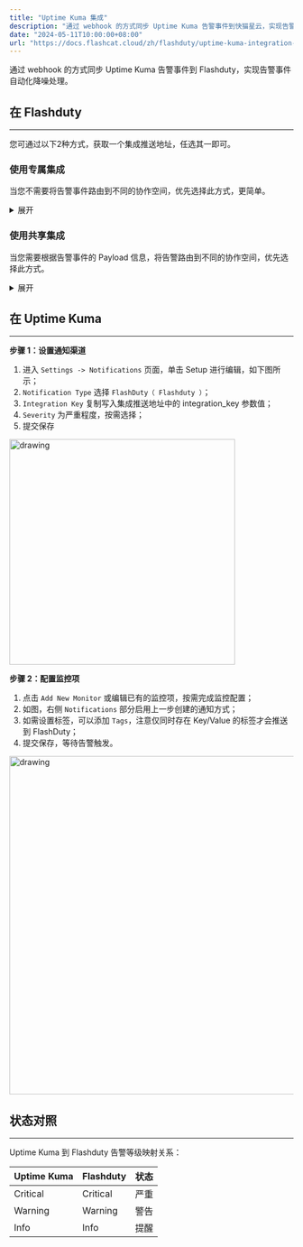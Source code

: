 ```yaml
---
title: "Uptime Kuma 集成"
description: "通过 webhook 的方式同步 Uptime Kuma 告警事件到快猫星云，实现告警事件自动化降噪处理"
date: "2024-05-11T10:00:00+08:00"
url: "https://docs.flashcat.cloud/zh/flashduty/uptime-kuma-integration-guide"
---
```


通过 webhook 的方式同步 Uptime Kuma 告警事件到 Flashduty，实现告警事件自动化降噪处理。

## 在 Flashduty
---
您可通过以下2种方式，获取一个集成推送地址，任选其一即可。

### 使用专属集成

当您不需要将告警事件路由到不同的协作空间，优先选择此方式，更简单。

<details>
  <summary>展开</summary>
  
  1. 进入 Flashduty 控制台，选择 **协作空间**，进入某个空间的详情页面
  2. 选择 **集成数据** tab，点击 **添加一个集成**，进入添加集成页面
  3. 选择 **Uptime Kunma** 集成，点击 **保存**，生成卡片。
  4. 点击生成的卡片，可以查看到 **推送地址**，复制备用，完成。
  
    
</details>

### 使用共享集成

当您需要根据告警事件的 Payload 信息，将告警路由到不同的协作空间，优先选择此方式。

<details>
  <summary>展开</summary>
  
  1. 进入 Flashduty 控制台，选择 **集成中心=>告警事件**，进入集成选择页面。
  2. 选择 **Uptime Kunma** 集成：
        - **集成名称**：为当前集成定义一个名称。
  3. 点击 **保存** 后，复制当前页面的新生成的 **推送地址** 备用。
  4. 点击 **创建路由**，为集成配置路由规则。您可以按条件匹配不同的告警到不同的协作空间，也可以直接设置默认协作空间作为兜底，后续再按需调整。
  5. 完成。
    
</details>


## 在 Uptime Kuma
---
**步骤 1：设置通知渠道**

1. 进入 `Settings -> Notifications` 页面，单击 Setup 进行编辑，如下图所示；
2. `Notification Type` 选择 `FlashDuty（ Flashduty ）`；
3. `Integration Key` 复制写入集成推送地址中的 integration_key 参数值；
4. `Severity` 为严重程度，按需选择；
5. 提交保存

<img alt="drawing" width="400" src="https://img.github.io/qhNB9d5__aqCBTrcBAcfGYP5YeeaAAdrSxF3KlQjg6M.avif" />

**步骤 2：配置监控项**

<div class="md-block">

1. 点击 `Add New Monitor` 或编辑已有的监控项，按需完成监控配置；
2. 如图，右侧 `Notifications` 部分启用上一步创建的通知方式；
3. 如需设置标签，可以添加 `Tags`，注意仅同时存在 Key/Value 的标签才会推送到 FlashDuty；
4. 提交保存，等待告警触发。

<img alt="drawing" width="600" src="https://img.github.io/MhOsvqHsYIku4nGsClITGQNGpNqg1ceKLBKd6xcN_P0.avif" />

</div>

## 状态对照
---
<div class="md-block">
  
Uptime Kuma 到 Flashduty 告警等级映射关系：

| Uptime Kuma  |  Flashduty  | 状态 |
| ------------ | -------- | ---- |
| Critical     | Critical | 严重 |
| Warning     | Warning  | 警告 |
| Info     | Info     | 提醒 |

</div>